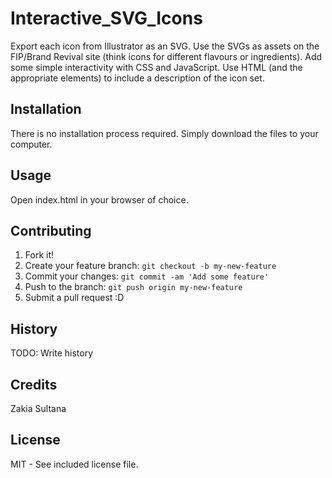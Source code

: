 # Interactive_SVG_Icons
Export each icon from Illustrator as an SVG. Use the SVGs as assets on the FIP/Brand Revival site (think icons for different flavours or ingredients). Add some simple interactivity with CSS and JavaScript. Use HTML (and the appropriate elements) to include a description of the icon set.

## Installation
There is no installation process required. Simply download the files to your computer.

## Usage
Open index.html in your browser of choice.

## Contributing
1. Fork it!
2. Create your feature branch: `git checkout -b my-new-feature`
3. Commit your changes: `git commit -am 'Add some feature'`
4. Push to the branch: `git push origin my-new-feature`
5. Submit a pull request :D

## History
TODO: Write history

## Credits
Zakia Sultana

## License
MIT - See included license file.